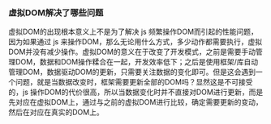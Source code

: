 ### 虚拟DOM解决了哪些问题

虚拟DOM的出现根本意义上不是为了解决 js 频繁操作DOM而引起的性能问题，因为如果通过 js 来操作DOM，那么无论用什么方式，多少动作都需要执行，虚拟DOM并没有减少操作。虚拟DOM的意义在于改变了开发模式，之前是需要手动管理DOM，数据和DOM操作糅合在一起，开发效率低下；之后是使用框架/库自动管理DOM，数据驱动DOM的更新，只需要关注数据的变化即可。但是这会遇到一个问题，就是当数据改变时，框架需要更新全部的DOM吗？显然这是不可接受的，js 操作DOM的代价很高，所以当数据变化时并不直接对DOM进行更新，而是先对应在虚拟DOM上，通过与之前的虚拟DOM进行比较，确定需要更新的变动，然后在对应在真实的DOM上。
